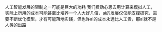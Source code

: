 人工智能发展的限制之一可能是巨大的功耗
我们费劲心思去用计算来模拟人工，实际上所用的成本可能甚至比培养一个人大好几倍，ai的发展仅仅能支撑研究，需要不断优化模型，才有可能落地实践，但也许ai的成本永远比人工贵，那ai就不是人类的出路



